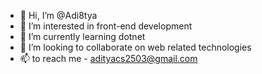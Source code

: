 - 👋 Hi, I’m @Adi8tya
- 👀 I’m interested in front-end development
- 🌱 I’m currently learning dotnet
- 💞️ I’m looking to collaborate on web related technologies
- 📫 to reach me - adityacs2503@gmail.com

<!---
Adi8tya/Adi8tya is a ✨ special ✨ repository because its `README.md` (this file) appears on your GitHub profile.
You can click the Preview link to take a look at your changes.
--->
